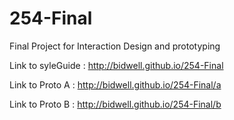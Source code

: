 254-Final
=========

Final Project for Interaction Design and prototyping

Link to syleGuide : http://bidwell.github.io/254-Final

Link to Proto A : http://bidwell.github.io/254-Final/a

Link to Proto B : http://bidwell.github.io/254-Final/b
